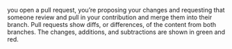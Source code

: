 you open a pull request, you’re proposing your changes and requesting that
someone review and pull in your contribution and merge them into their
branch. Pull requests show diffs, or differences, of the content from both
branches. The changes, additions, and subtractions are shown in green and red.
